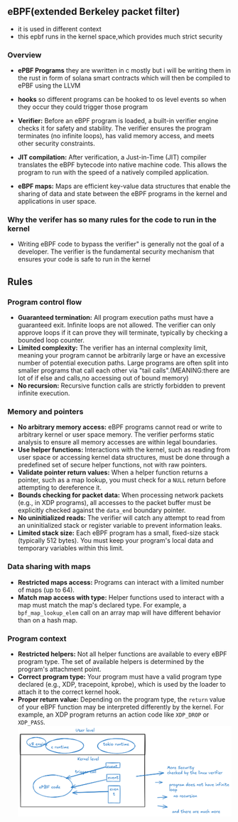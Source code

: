 ## eBPF(extended Berkeley packet filter)

* it is used in different context
* this epbf runs in the kernel space,which provides much strict security
### Overview

* **ePBF Programs** they are wwritten in c mostly but i will
be writing them in the rust in form of solana smart contracts
which will then be compiled to ePBF using the LLVM 

* **hooks** so different programs can be hooked to os level events so when they occur they could trigger those program

 * **Verifier:**  Before an eBPF program is loaded, a built-in verifier engine checks it for safety and stability. The verifier ensures the program terminates (no infinite loops), has valid memory access, and meets other security constraints.
 * **JIT compilation:**  After verification, a Just-in-Time (JIT) compiler translates the eBPF bytecode into native machine code. This allows the program to run with the speed of a natively compiled application.
 *   **eBPF maps:**  Maps are efficient key-value data structures that enable the sharing of data and state between the eBPF programs in the kernel and applications in user space.

### Why the verifer has so many rules for the code to run in the kernel

* Writing eBPF code to bypass the verifier" is generally not the goal of a developer. The verifier is the fundamental security mechanism that ensures your code is safe to run in the kernel

## Rules
### Program control flow

-   **Guaranteed termination:**  All program execution paths must have a guaranteed exit. Infinite loops are not allowed. The verifier can only approve loops if it can prove they will terminate, typically by checking a bounded loop counter.
-   **Limited complexity:**  The verifier has an internal complexity limit, meaning your program cannot be arbitrarily large or have an excessive number of potential execution paths. Large programs are often split into smaller programs that call each other via "tail calls".(MEANING:there are lot of if else and calls,no accessing out of bound memory)
-   **No recursion:**  Recursive function calls are strictly forbidden to prevent infinite execution.

### Memory and pointers

-   **No arbitrary memory access:**  eBPF programs cannot read or write to arbitrary kernel or user space memory. The verifier performs static analysis to ensure all memory accesses are within legal boundaries.
-   **Use helper functions:**  Interactions with the kernel, such as reading from user space or accessing kernel data structures, must be done through a predefined set of secure helper functions, not with raw pointers.
-   **Validate pointer return values:**  When a helper function returns a pointer, such as a map lookup, you must check for a  `NULL`  return before attempting to dereference it.
-   **Bounds checking for packet data:**  When processing network packets (e.g., in XDP programs), all accesses to the packet buffer must be explicitly checked against the  `data_end`  boundary pointer.
-   **No uninitialized reads:**  The verifier will catch any attempt to read from an uninitialized stack or register variable to prevent information leaks.
-   **Limited stack size:**  Each eBPF program has a small, fixed-size stack (typically 512 bytes). You must keep your program's local data and temporary variables within this limit.

### Data sharing with maps

-   **Restricted maps access:**  Programs can interact with a limited number of maps (up to 64).
-   **Match map access with type:**  Helper functions used to interact with a map must match the map's declared type. For example, a  `bpf_map_lookup_elem`  call on an array map will have different behavior than on a hash map.

### Program context

-   **Restricted helpers:**  Not all helper functions are available to every eBPF program type. The set of available helpers is determined by the program's attachment point.
-   **Correct program type:**  Your program must have a valid program type declared (e.g., XDP, tracepoint, kprobe), which is used by the loader to attach it to the correct kernel hook.
-   **Proper return value:**  Depending on the program type, the  `return`  value of your eBPF function may be interpreted differently by the kernel. For example, an XDP program returns an action code like  `XDP_DROP`  or  `XDP_PASS`.
 ![enter image description here](./epbf_kernel.png)
